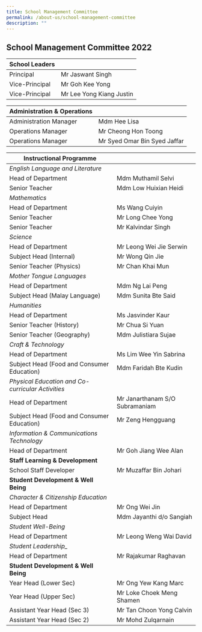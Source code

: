 ```yaml
---
title: School Management Committee
permalink: /about-us/school-management-committee
description: ""
---
```

## School Management Committee 2022


| School Leaders |  | 
| -------- | -------- |
| Principal| Mr Jaswant Singh|
| Vice-Principal| Mr Goh Kee Yong|
|Vice-Principal| Mr Lee Yong Kiang Justin|


| Administration & Operations |  | 
| -------- | -------- |
|Administration Manager|Mdm Hee Lisa|
|Operations Manager|Mr Cheong Hon Toong|
|Operations Manager|Mr Syed Omar Bin Syed Jaffar|

| Instructional Programme |  | 
| -------- | -------- |
| *English Language and Literature*| |
| Head of Department	| Mdm Muthamil Selvi|
|Senior Teacher| Mdm Low Huixian Heidi|
| *Mathematics*| |
| Head of Department	| Ms Wang Cuiyin|
|Senior Teacher| Mr Long Chee Yong|
|Senior Teacher| Mr Kalvindar Singh|
| *Science*| |
| Head of Department	| Mr Leong Wei Jie Serwin|
|Subject Head (Internal)	| Mr Wong Qin Jie|
|Senior Teacher (Physics)	|Mr Chan Khai Mun|
| *Mother Tongue Languages*| |
| Head of Department	| Mdm Ng Lai Peng|
|Subject Head (Malay Language)	| Mdm Sunita Bte Said|
| *Humanities*| |
| Head of Department	| Ms Jasvinder Kaur|
|Senior Teacher (History)		| Mr Chua Si Yuan|
|Senior Teacher (Geography)		| Mdm Julistiara Sujae|
| *Craft & Technology*| |
| Head of Department	| Ms Lim Wee Yin Sabrina|
|Subject Head (Food and Consumer Education)		| Mdm Faridah Bte Kudin|
| *Physical Education and Co-curricular Activities*| |
| Head of Department	| Mr Janarthanam S/O Subramaniam|
|Subject Head (Food and Consumer Education)		| Mr Zeng Hengguang|
| *Information & Communications Technology*| |
| Head of Department	| Mr Goh Jiang Wee Alan|
| **Staff Learning & Development**| |
| School Staff Developer		| Mr Muzaffar Bin Johari|
|**Student Development & Well Being**| |
|*Character & Citizenship Education*| |
| Head of Department			| Mr Ong Wei Jin|
| Subject Head				| Mdm Jayanthi d/o Sangiah|
|*Student Well-Being*| |
| Head of Department			| Mr Leong Weng Wai David|
|*Student Leadership_*| |
| Head of Department			| Mr Rajakumar Raghavan|
|**Student Development & Well Being**| |
| Year Head (Lower Sec)				| Mr Ong Yew Kang Marc|
|Year Head (Upper Sec)			| Mr Loke Choek Meng Shamen|
| Assistant Year Head (Sec 3)					| Mr Tan Choon Yong Calvin|
| Assistant Year Head (Sec 2)			| Mr Mohd Zulqarnain|